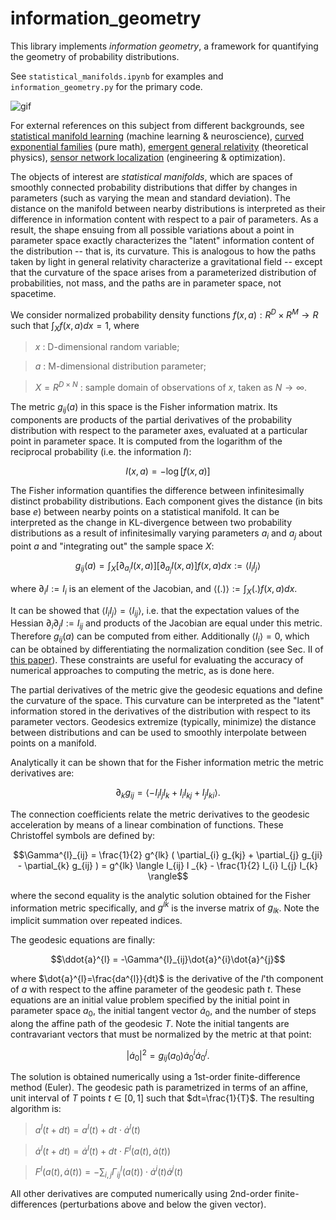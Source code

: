 # information_geometry
This library implements *information geometry*, a framework for quantifying the geometry of probability distributions. 

See `statistical_manifolds.ipynb` for examples and `information_geometry.py` for the primary code.

![gif](https://github.com/Noeloikeau/information_geometry/blob/main/example.gif)

For external references on this subject from different backgrounds, see [statistical manifold learning](https://proceedings.mlr.press/v32/suna14.pdf) (machine learning & neuroscience), [curved exponential families](https://bsi-ni.brain.riken.jp/database/file/85/076.pdf) (pure math), [emergent general relativity](https://arxiv.org/pdf/1310.1831.pdf) (theoretical physics), [sensor network localization](https://www.mdpi.com/1099-4300/19/7/308/htm) (engineering & optimization). 

The objects of interest are *statistical manifolds*, which are spaces of smoothly connected probability distributions that differ by changes in parameters (such as varying the mean and standard deviation). The distance on the manifold between nearby distributions is interpreted as their difference in information content with respect to a pair of parameters. As a result, the shape ensuing from all possible variations about a point in parameter space exactly characterizes the "latent" information content of the distribution -- that is, its curvature. This is analogous to how the paths taken by light in general relativity characterize a gravitational field -- except that the curvature of the space arises from a parameterized distribution of probabilities, not mass, and the paths are in parameter space, not spacetime. 

We consider normalized probability density functions $f(x,a):R^D\times R^M\rightarrow R$ such that $\int_{X} f(x,a) dx = 1$, where
>  $x$ : D-dimensional random variable;

>  $a$ : M-dimensional distribution parameter;

>  $X=R^{D \times N}$ : sample domain of observations of $x$, taken as $N\rightarrow \infty$.

The metric $g_{ij}(a)$ in this space is the Fisher information matrix. Its components are products of the partial derivatives of the probability distribution with respect to the parameter axes, evaluated at a particular point in parameter space. It is computed from the logarithm of the reciprocal probability (i.e. the information $I$): 

```math
I(x,a) = - \log[f(x,a)]
```

The Fisher information quantifies the difference between infinitesimally distinct probability distributions. Each component gives the distance (in bits base $e$) between nearby points on a statistical manifold. It can be interpreted as the change in KL-divergence between two probability distributions as a result of infinitesimally varying parameters $a_{i}$ and $a_{j}$ about point $a$ and "integrating out" the sample space $X$:

```math
g_{ij}(a) =  \int_{X} [\partial_{a_{i}}I(x,a)][\partial_{a_{j}}I(x,a)] f(x,a) dx 
:= \langle I_{i}I_{j} \rangle
```

where $\partial_{i}I:=I_{i}$ is an element of the Jacobian, and $\langle (.) \rangle := \int_{X}(.)f(x,a)dx$.

It can be showed that $\langle I_{i}I_{j} \rangle = \langle I_{ij} \rangle$, i.e. that the expectation values of the Hessian $\partial_{i}\partial_{j}I:=I_{ij}$ and products of the Jacobian are equal under this metric. Therefore $g_{ij}(a)$ can be computed from either. Additionally $\langle I_{i} \rangle = 0$, which can be obtained by differentiating the normalization condition (see Sec. II of [this paper](https://arxiv.org/pdf/1310.1831.pdf)). These constraints are useful for evaluating the accuracy of numerical approaches to computing the metric, as is done here.

The partial derivatives of the metric give the geodesic equations and define the curvature of the space. This curvature can be interpreted as the "latent" information stored in the derivatives of the distribution with respect to its parameter vectors. Geodesics extremize (typically, minimize) the distance between distributions and can be used to smoothly interpolate between points on a manifold.

Analytically it can be shown that for the Fisher information metric the metric derivatives are:

```math
\partial_{k}g_{ij} = \langle -I_{i}I_{j}I_{k}+I_{i}I_{kj}+I_{j}I_{ki}\rangle. 
```

The connection coefficients relate the metric derivatives to the geodesic acceleration by means of a linear combination of functions. These Christoffel symbols are defined by:

```math
\Gamma^{l}_{ij} = \frac{1}{2} g^{lk} ( \partial_{i} g_{kj} + \partial_{j} g_{ji} - \partial_{k} g_{ij} ) = g^{lk} \langle I_{ij} I _{k} - \frac{1}{2} I_{i} I_{j} I_{k} \rangle
```

where the second equality is the analytic solution obtained for the Fisher information metric specifically, and $g^{lk}$ is the inverse matrix of $g_{lk}$. Note the implicit summation over repeated indices.

The geodesic equations are finally:

```math
\ddot{a}^{l} = -\Gamma^{l}_{ij}\dot{a}^{i}\dot{a}^{j}
```

where $\dot{a}^{l}=\frac{da^{l}}{dt}$ is the derivative of the $l$'th component of $a$ with respect to the affine parameter of the geodesic path $t$. These equations are an initial value problem specified by the initial point in parameter space $a_{0}$, the initial tangent vector $\dot{a}_{0}$, and the number of steps along the affine path of the geodesic $T$. Note the initial tangents are contravariant vectors that must be normalized by the metric at that point:

```math
|\dot{a}_0 |^{2}=g_{ij}(a_{0})\dot{a}_{0}^{i}\dot{a}_{0}^{j}.
``` 

The solution is obtained numerically using a 1st-order finite-difference method (Euler). The geodesic path is parametrized in terms of an affine, unit interval of $T$ points $t\in[0,1]$ such that $dt=\frac{1}{T}$. The resulting algorithm is:

>  $a^{l}(t+dt) = a^{l}(t) + dt \cdot \dot{a}^{l}(t)$

>  $\dot{a}^{l}(t+dt) = \dot{a}^{l}(t) + dt \cdot F^{l}(a(t),\dot{a}(t))$

>  $F^{l}(a(t),\dot{a}(t))=  -\sum_{i,j}\Gamma^{l}_{ij}(a(t)) \cdot \dot{a}^{i}(t)\dot{a}^{j}(t)$
> 

All other derivatives are computed numerically using 2nd-order finite-differences (perturbations above and below the given vector). 
